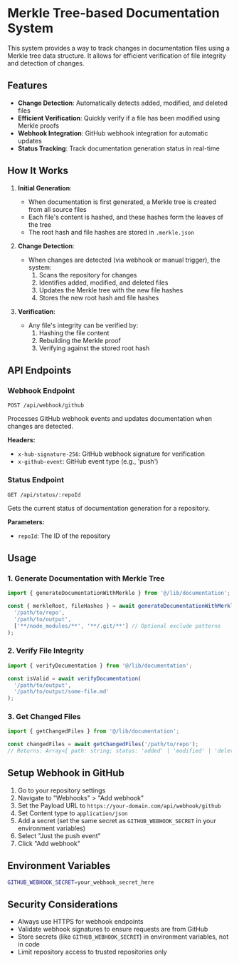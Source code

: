 # Merkle Tree-based Documentation System

This system provides a way to track changes in documentation files using a Merkle tree data structure. It allows for efficient verification of file integrity and detection of changes.

## Features

- **Change Detection**: Automatically detects added, modified, and deleted files
- **Efficient Verification**: Quickly verify if a file has been modified using Merkle proofs
- **Webhook Integration**: GitHub webhook integration for automatic updates
- **Status Tracking**: Track documentation generation status in real-time

## How It Works

1. **Initial Generation**:
   - When documentation is first generated, a Merkle tree is created from all source files
   - Each file's content is hashed, and these hashes form the leaves of the tree
   - The root hash and file hashes are stored in `.merkle.json`

2. **Change Detection**:
   - When changes are detected (via webhook or manual trigger), the system:
     1. Scans the repository for changes
     2. Identifies added, modified, and deleted files
     3. Updates the Merkle tree with the new file hashes
     4. Stores the new root hash and file hashes

3. **Verification**:
   - Any file's integrity can be verified by:
     1. Hashing the file content
     2. Rebuilding the Merkle proof
     3. Verifying against the stored root hash

## API Endpoints

### Webhook Endpoint

`POST /api/webhook/github`

Processes GitHub webhook events and updates documentation when changes are detected.

**Headers:**
- `x-hub-signature-256`: GitHub webhook signature for verification
- `x-github-event`: GitHub event type (e.g., 'push')

### Status Endpoint

`GET /api/status/:repoId`

Gets the current status of documentation generation for a repository.

**Parameters:**
- `repoId`: The ID of the repository

## Usage

### 1. Generate Documentation with Merkle Tree

```typescript
import { generateDocumentationWithMerkle } from '@/lib/documentation';

const { merkleRoot, fileHashes } = await generateDocumentationWithMerkle(
  '/path/to/repo',
  '/path/to/output',
  ['**/node_modules/**', '**/.git/**'] // Optional exclude patterns
);
```

### 2. Verify File Integrity

```typescript
import { verifyDocumentation } from '@/lib/documentation';

const isValid = await verifyDocumentation(
  '/path/to/output',
  '/path/to/output/some-file.md'
);
```

### 3. Get Changed Files

```typescript
import { getChangedFiles } from '@/lib/documentation';

const changedFiles = await getChangedFiles('/path/to/repo');
// Returns: Array<{ path: string; status: 'added' | 'modified' | 'deleted' }>
```

## Setup Webhook in GitHub

1. Go to your repository settings
2. Navigate to "Webhooks" > "Add webhook"
3. Set the Payload URL to `https://your-domain.com/api/webhook/github`
4. Set Content type to `application/json`
5. Add a secret (set the same secret as `GITHUB_WEBHOOK_SECRET` in your environment variables)
6. Select "Just the push event"
7. Click "Add webhook"

## Environment Variables

```bash
GITHUB_WEBHOOK_SECRET=your_webhook_secret_here
```

## Security Considerations

- Always use HTTPS for webhook endpoints
- Validate webhook signatures to ensure requests are from GitHub
- Store secrets (like `GITHUB_WEBHOOK_SECRET`) in environment variables, not in code
- Limit repository access to trusted repositories only
